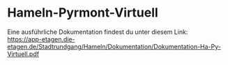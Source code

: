 # Hameln-Pyrmont-Virtuell

Eine ausführliche Dokumentation findest du unter diesem Link:<br />
https://app-etagen.die-etagen.de/Stadtrundgang/Hameln/Dokumentation/Dokumentation-Ha-Py-Virtuell.pdf
